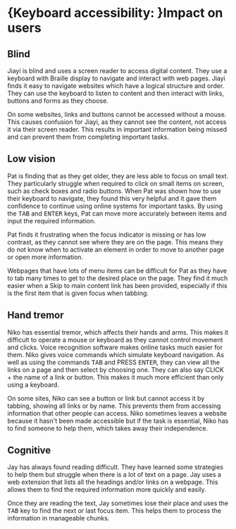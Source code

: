 # {Keyboard accessibility: }Impact on users

## Blind

Jiayi is blind and uses a screen reader to access digital content. They use a keyboard with Braille display to navigate and interact with web pages. Jiayi finds it easy to navigate websites which have a logical structure and order. They can use the keyboard to listen to content and then interact with links, buttons and forms as they choose.

On some websites, links and buttons cannot be accessed without a mouse. This causes confusion for Jiayi, as they cannot see the content, not access it via their screen reader. This results in important information being missed and can prevent them from completing important tasks.

## Low vision

Pat is finding that as they get older, they are less able to focus on small text. They particularly struggle when required to click on small items on screen, such as check boxes and radio buttons. When Pat was shown how to use their keyboard to navigate, they found this very helpful and it gave them confidence to continue using online systems for important tasks. By using the <kbd>TAB</kbd> and <kbd>ENTER</kbd> keys, Pat can move more accurately between items and input the required information.

Pat finds it frustrating when the focus indicator is missing or has low contrast, as they cannot see where they are on the page. This means they do not know when to activate an element in order to move to another page or open more information.

Webpages that have lots of menu items can be difficult for Pat as they have to tab many times to get to the desired place on the page. They find it much easier when a Skip to main content link has been provided, especially if this is the first item that is given focus when tabbing.

## Hand tremor

Niko has essential tremor, which affects their hands and arms. This makes it difficult to operate a mouse or keyboard as they cannot control movement and clicks. Voice recognition software makes online tasks much easier for them. Niko gives voice commands which simulate keyboard navigation. As well as using the commands <kbd>TAB</kbd> and PRESS <kbd>ENTER</kbd>, they can view all the links on a page and then select by choosing one. They can also say CLICK + the name of a link or button. This makes it much more efficient than only using a keyboard.

On some sites, Niko can see a button or link but cannot access it by tabbing, showing all links or by name. This prevents them from accessing information that other people can access. Niko sometimes leaves a website because it hasn't been made accessible but if the task is essential, Niko has to find someone to help them, which takes away their independence.

## Cognitive

Jay has always found reading difficult. They have learned some strategies to help them but struggle when there is a lot of text on a page. Jay uses a web extension that lists all the headings and/or links on a webpage. This allows them to find the required information more quickly and easily.

Once they are reading the text, Jay sometimes lose their place and uses the <kbd>TAB</kbd> key to find the next or last focus item. This helps them to process the information in manageable chunks.
